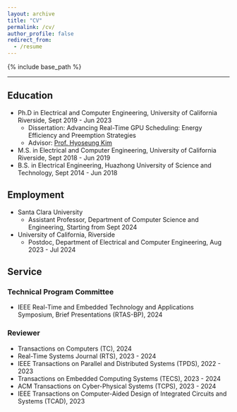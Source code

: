```yaml
---
layout: archive
title: "CV"
permalink: /cv/
author_profile: false
redirect_from:
  - /resume
---
```


{% include base_path %}

---

## Education
* Ph.D in Electrical and Computer Engineering, University of California Riverside, Sept 2019 - Jun 2023
  * Dissertation: Advancing Real-Time GPU Scheduling: Energy Efficiency and Preemption Strategies
  * Advisor: [Prof. Hyoseung Kim](https://intra.ece.ucr.edu/~hyoseung/)
* M.S. in Electrical and Computer Engineering, University of California Riverside, Sept 2018 - Jun 2019
* B.S. in Electrical Engineering, Huazhong University of Science and Technology, Sept 2014 - Jun 2018

## Employment
* Santa Clara University
  * Assistant Professor, Department of Computer Science and Engineering, Starting from Sept 2024
* University of California, Riverside
  * Postdoc, Department of Electrical and Computer Engineering, Aug 2023 - Jul 2024

## Service

### Technical Program Committee

* IEEE Real-Time and Embedded Technology and Applications Symposium, Brief Presentations (RTAS-BP), 2024 

### Reviewer

* Transactions on Computers (TC), 2024
* Real-Time Systems Journal (RTS), 2023 - 2024
*	IEEE Transactions on Parallel and Distributed Systems (TPDS), 2022 - 2023
*	Transactions on Embedded Computing Systems (TECS), 2023 - 2024
*	ACM Transactions on Cyber-Physical Systems (TCPS), 2023 - 2024
*	IEEE Transactions on Computer-Aided Design of Integrated Circuits and Systems (TCAD), 2023

<!-- Skills
======
* Skill 1
* Skill 2
  * Sub-skill 2.1
  * Sub-skill 2.2
  * Sub-skill 2.3
* Skill 3 -->

<!-- Publications
======
  <ul>{% for post in site.publications reversed %}
    {% include archive-single-cv.html %}
  {% endfor %}</ul>
  
Talks
======
  <ul>{% for post in site.talks reversed %}
    {% include archive-single-talk-cv.html  %}
  {% endfor %}</ul>
  
Teaching
======
  <ul>{% for post in site.teaching reversed %}
    {% include archive-single-cv.html %}
  {% endfor %}</ul>
  
Service and leadership
======
* Currently signed in to 43 different slack teams -->
